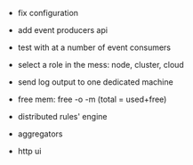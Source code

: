 
- fix configuration
- add event producers api
- test with at a number of event consumers
- select a role in the mess: node, cluster, cloud
- send log output to one dedicated machine
- free mem: free -o -m (total = used+free)

- distributed rules' engine
- aggregators
- http ui

